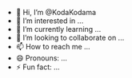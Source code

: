 - 👋 Hi, I’m @KodaKodama
- 👀 I’m interested in ...
- 🌱 I’m currently learning ...
- 💞️ I’m looking to collaborate on ...
- 📫 How to reach me ...
- 😄 Pronouns: ...
- ⚡ Fun fact: ...

<!---
KodaKodama/KodaKodama is a ✨ special ✨ repository because its `README.md` (this file) appears on your GitHub profile.
You can click the Preview link to take a look at your changes.
--->
